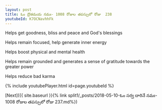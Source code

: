 ```yaml
---
layout: post
title: ఓం ద్రొతమయ నమః- 1008 రోజుల తపస్సులో రోజు  238
youtubeId: K7OCNavhhFk
---
```

 
 
Helps get goodness, bliss and peace and God's blessings
 
Helps remain focused, help generate inner energy 
 
Helps boost physical and mental health 
 
Helps remain grounded and generates a sense of gratitude towards the greater power 
 
Helps reduce bad karma
 
 
 
 


{% include youtubePlayer.html id=page.youtubeId %}
 
[Next]({{ site.baseurl }}{% link  split1/_posts/2018-05-10-ఓం సర్వ దారినే నమః- 1008 రోజుల తపస్సులో రోజు  237.md%})
 
